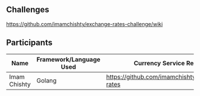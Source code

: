 ## Challenges
https://github.com/imamchishty/exchange-rates-challenge/wiki

## Participants

| Name | Framework/Language Used | Currency Service Repo | CI | Cloud Deployment |
|------|-------------------------|-----------------------|---------------|---------------|
|Imam Chishty | Golang | https://github.com/imamchishty/exchange-rates | [Circle CI]() | TBD | 

